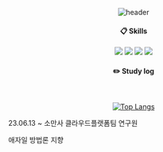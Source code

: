 <div align="center"> 


![header](https://capsule-render.vercel.app/api?type=cylinder&color=000000&height=150&section=header&text=drex33&fontColor=ffffff&fontSize=70&animation=fadeIn&fontAlignY=55)

 ####  :clipboard: Skills 
  
<img src="https://img.shields.io/badge/Microsoft Azure-0078D4?style=flat-square&logo=Microsoft Azure&logoColor=white">
<img src="https://img.shields.io/badge/aws-232F3E?style=for-the-badge&logo=aws&logoColor=white">
<img src="https://img.shields.io/badge/Kubernetes-326CE5?style=for-the-badge&logo=Kubernetes&logoColor=white">
<img src="https://img.shields.io/badge/Docker-2496ED?style=for-the-badge&logo=Docker&logoColor=white">

#### :pencil2: Study log
 
  <br/>
  
[![Top Langs](https://github-readme-stats.vercel.app/api/top-langs/?username=893107&layout=compact)](https://github.com/anuraghazra/github-readme-stats)
 
</div>

23.06.13 ~ 
소만사 클라우드플랫폼팀 연구원

애자일 방법론 지향
